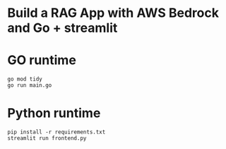 # Build a RAG App with AWS Bedrock and Go + streamlit

# GO runtime
```
go mod tidy
go run main.go
```

# Python runtime
```
pip install -r requirements.txt
streamlit run frontend.py
```



